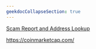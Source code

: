 ```yaml
---
geekdocCollapseSection: true
---
```


[Scam Report and Address Lookup](https://scam-alert.io)

https://coinmarketcap.com/
